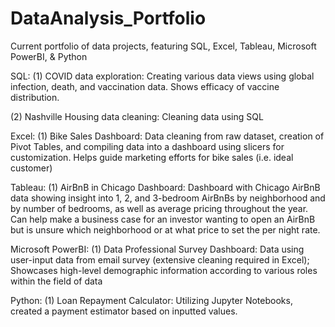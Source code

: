 # DataAnalysis_Portfolio
Current portfolio of data projects, featuring SQL, Excel, Tableau, Microsoft PowerBI, &amp; Python


SQL:
(1) COVID data exploration: Creating various data views using global infection, death, and vaccination data. Shows efficacy of vaccine distribution.

(2) Nashville Housing data cleaning: Cleaning data using SQL

Excel:
(1) Bike Sales Dashboard: Data cleaning from raw dataset, creation of Pivot Tables, and compiling data into a dashboard using slicers for customization. Helps guide marketing efforts for bike sales (i.e. ideal customer)

Tableau:
(1) AirBnB in Chicago Dashboard: Dashboard with Chicago AirBnB data showing insight into 1, 2, and 3-bedroom AirBnBs by neighborhood and by number of bedrooms, as well as average pricing throughout the year. Can help make a business case for an investor wanting to open an AirBnB but is unsure which neighborhood or at what price to set the per night rate.

Microsoft PowerBI: 
(1) Data Professional Survey Dashboard: Data using user-input data from email survey (extensive cleaning required in Excel); Showcases high-level demographic information according to various roles within the field of data

Python:
(1) Loan Repayment Calculator: Utilizing Jupyter Notebooks, created a payment estimator based on inputted values.
